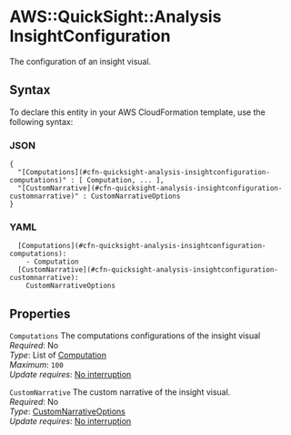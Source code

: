 # AWS::QuickSight::Analysis InsightConfiguration<a name="aws-properties-quicksight-analysis-insightconfiguration"></a>

The configuration of an insight visual\.

## Syntax<a name="aws-properties-quicksight-analysis-insightconfiguration-syntax"></a>

To declare this entity in your AWS CloudFormation template, use the following syntax:

### JSON<a name="aws-properties-quicksight-analysis-insightconfiguration-syntax.json"></a>

```
{
  "[Computations](#cfn-quicksight-analysis-insightconfiguration-computations)" : [ Computation, ... ],
  "[CustomNarrative](#cfn-quicksight-analysis-insightconfiguration-customnarrative)" : CustomNarrativeOptions
}
```

### YAML<a name="aws-properties-quicksight-analysis-insightconfiguration-syntax.yaml"></a>

```
  [Computations](#cfn-quicksight-analysis-insightconfiguration-computations): 
    - Computation
  [CustomNarrative](#cfn-quicksight-analysis-insightconfiguration-customnarrative): 
    CustomNarrativeOptions
```

## Properties<a name="aws-properties-quicksight-analysis-insightconfiguration-properties"></a>

`Computations`  <a name="cfn-quicksight-analysis-insightconfiguration-computations"></a>
The computations configurations of the insight visual  
*Required*: No  
*Type*: List of [Computation](aws-properties-quicksight-analysis-computation.md)  
*Maximum*: `100`  
*Update requires*: [No interruption](https://docs.aws.amazon.com/AWSCloudFormation/latest/UserGuide/using-cfn-updating-stacks-update-behaviors.html#update-no-interrupt)

`CustomNarrative`  <a name="cfn-quicksight-analysis-insightconfiguration-customnarrative"></a>
The custom narrative of the insight visual\.  
*Required*: No  
*Type*: [CustomNarrativeOptions](aws-properties-quicksight-analysis-customnarrativeoptions.md)  
*Update requires*: [No interruption](https://docs.aws.amazon.com/AWSCloudFormation/latest/UserGuide/using-cfn-updating-stacks-update-behaviors.html#update-no-interrupt)